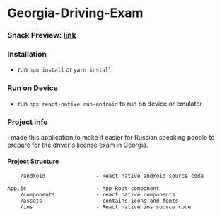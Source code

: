 # Georgia-Driving-Exam

### Snack Preview: [link](https://snack.expo.dev/@asasay/a7b5e8?platform=android)

### Installation

- run `npm install` or `yarn install`

### Run on Device

- run `npx react-native run-android` to run on device or emulator

### Project info

I made this application to make it easier for Russian speaking people to prepare for the driver's license exam in Georgia.

#### Project Structure

```
    /android                - React native android source code

App.js                      - App Root component
    /components             - react native components    
    /assets                 - contains icons and fonts
    /ios                    - React native ios source code
    
```



